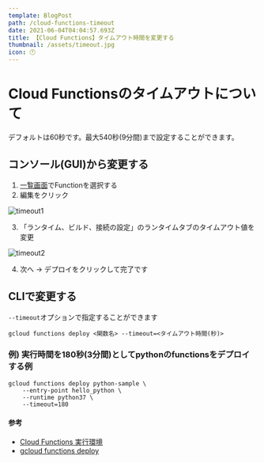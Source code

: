 ```yaml
---
template: BlogPost
path: /cloud-functions-timeout
date: 2021-06-04T04:04:57.693Z
title: 【Cloud Functions】タイムアウト時間を変更する
thumbnail: /assets/timeout.jpg
icon: 🕛
---
```

# Cloud Functionsのタイムアウトについて

デフォルトは60秒です。最大540秒(9分間)まで設定することができます。

## コンソール(GUI)から変更する

1. [一覧画面](https://console.cloud.google.com/functions/list)でFunctionを選択する
2. 編集をクリック

![timeout1](/assets/timeout1.png "timeout1")

3. 「ランタイム、ビルド、接続の設定」のランタイムタブのタイムアウト値を変更

![timeout2](/assets/timeout2.png "timeout2")

4. 次へ -> デプロイをクリックして完了です

## CLIで変更する

`--timeout`オプションで指定することができます

```shell
gcloud functions deploy <関数名> --timeout=<タイムアウト時間(秒)>
```

### 例) 実行時間を180秒(3分間)としてpythonのfunctionsをデプロイする例

```shell
gcloud functions deploy python-sample \
    --entry-point hello_python \
    --runtime python37 \
    --timeout=180
```

#### 参考

* [Cloud Functions 実行環境](https://cloud.google.com/functions/docs/concepts/exec?hl=ja#functions-concepts-after-timeout-python)
* [gcloud functions deploy](https://cloud.google.com/sdk/gcloud/reference/functions/deploy)

